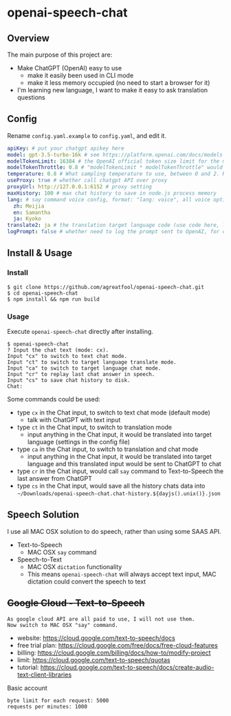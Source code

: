 # openai-speech-chat

## Overview

The main purpose of this project are:

- Make ChatGPT (OpenAI) easy to use
  - make it easily been used in CLI mode
  - make it less memory occupied (no need to start a browser for it)
- I'm learning new language, I want to make it easy to ask translation questions

## Config

Rename `config.yaml.example` to `config.yaml`, and edit it.

```yaml
apiKey: # put your chatgpt apikey here
model: gpt-3.5-turbo-16k # see https://platform.openai.com/docs/models
modelTokenLimit: 16384 # the OpenAI official token size limit for the model above
modelTokenThrottle: 0.8 # "modelTokenLimit * modelTokenThrottle" would be the limit of total histories brought together to make a chat request
temperature: 0.8 # What sampling temperature to use, between 0 and 2. Higher values like 0.8 will make the output more random, while lower values like 0.2 will make it more focused and deterministic.
useProxy: true # whether call chatgpt API over proxy
proxyUrl: http://127.0.0.1:6152 # proxy setting
maxHistory: 100 # max chat history to save in node.js process memory
lang: # say command voice config, format: "lang: voice", all voice options `say -v "?"`
  zh: Meijia
  en: Samantha
  ja: Kyoko
translate2: ja # the translation target language code (use code here, like en cn ja), in translation mode, no matter what you input, it would be sent to chatgpt to be translated into this lanuage
logPrompt: false # whether need to log the prompt sent to OpenAI, for debuging purpose
```

## Install & Usage

### Install

```
$ git clone https://github.com/agreatfool/openai-speech-chat.git
$ cd openai-speech-chat
$ npm install && npm run build
```

### Usage

Execute `openai-speech-chat` directly after installing.

```
$ openai-speech-chat
? Input the chat text (mode: cx).
Input "cx" to switch to text chat mode.
Input "ct" to switch to target language translate mode.
Input "ca" to switch to target language chat mode.
Input "cr" to replay last chat answer in speech.
Input "cs" to save chat history to disk.
Chat:
```

Some commands could be used:

- type `cx` in the Chat input, to switch to text chat mode (default mode)
  - talk with ChatGPT with text input
- type `ct` in the Chat input, to switch to translation mode
  - input anything in the Chat input, it would be translated into target language (settings in the config file)
- type `ca` in the Chat input, to switch to translation and chat mode
  - input anything in the Chat input, it would be translated into target language and this translated input would be sent to ChatGPT to chat
- type `cr` in the Chat input, would call `say` command to Text-to-Speech the last answer from ChatGPT
- type `cs` in the Chat input, would save all the history chats data into `~/Downloads/openai-speech-chat.chat-history.${dayjs().unix()}.json`

## Speech Solution

I use all MAC OSX solution to do speech, rather than using some SAAS API.

- Text-to-Speech
  - MAC OSX `say` command
- Speech-to-Text
  - MAC OSX `dictation` functionality
  - This means `openai-speech-chat` will always accept text input, MAC dictation could convert the speech to text

## ~~Google Cloud - Text-to-Speech~~

```
As google cloud API are all paid to use, I will not use them.
Now switch to MAC OSX "say" command.
```

- website: https://cloud.google.com/text-to-speech/docs
- free trial plan: https://cloud.google.com/free/docs/free-cloud-features
- billing: https://cloud.google.com/billing/docs/how-to/modify-project
- limit: https://cloud.google.com/text-to-speech/quotas
- tutorial: https://cloud.google.com/text-to-speech/docs/create-audio-text-client-libraries

Basic account

```
byte limit for each request: 5000
requests per minutes: 1000
```
